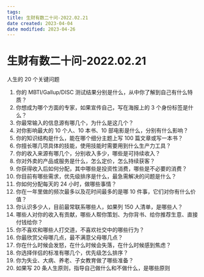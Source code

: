 ```yaml
---
tags:
title: 生财有数二十问-2022.02.21
date created: 2023-04-04
date modified: 2023-04-26
---
```


# 生财有数二十问-2022.02.21

人生的 20 个关键问题

1. 你的 MBTI/Gallup/DISC 测试结果分别是什么，从中你了解到自己有什么特质？
2. 你想成为哪个方面的专家，如果宣传自己，写在海报上的 3 个身份标签是什么？
3. 你最常输入的信息源有哪几个，为什么是这几个？
4. 对你影响最大的 10 个人、10 本书、10 部电影是什么，分别有什么影响？
5. 你的知识结构是什么，能在哪个细分主题上写 100 篇文章或写一本书？
6. 你擅长哪几项具体的技能，使用技能时需要用到什么生产力工具？
7. 你的收入来源有哪几个，分别收入多少，哪些是可持续收入？
8. 你对外卖的产品或服务是什么，怎么定价，怎么持续获客？
9. 你获得收入后如何分配，其中哪些是投资性消费，哪些是不必要的消费？
10. 你目前有哪些需求，优先级排序是什么，最急需解决的问题是什么？
11. 你如何分配每天的 24 小时，做哪些事情？
12. 你在一年里做的频次最多以及花时间最多的是哪 10 件事，它们对你有什么价值？
13. 你认识多少人，目前最常联系哪些人，如果列 150 人清单，是哪些人？
14. 哪些人对你的收入有贡献，哪些人帮你策划、为你背书、给你推荐生意、直接付钱给你？
15. 你不喜欢和哪些人打交道，不喜欢社交中的哪些行为？
16. 你最欣赏父母哪几点，最不满意父母哪几点？
17. 你在什么时候会发怒，在什么时候会失落，在什么时候感到焦虑？
18. 你选择伴侣的标准有哪几个，优先级怎么排序？
19. 你为失业、大病、养老、子女教育做了哪些准备？
20. 如果写 20 条人生原则，指导自己做什么和不做什么，是哪些原则
